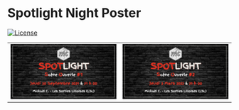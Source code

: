 
<!-- README.md is generated from README.Rmd. Please edit that file -->

# Spotlight Night Poster

<!-- badges: start -->

[![License](https://img.shields.io/github/license/mcanouil/spotlight-night)](LICENSE)
<!-- badges: end -->

<table width="100%%">
<tr>
<td align="center">
<img alt="Poster for 2021-09-30 Spotlight night" src="posters/2021-09-30.png" width="100%" height="auto" />
</td>
<td align="center">
<img alt="Poster for 2022-03-03 Spotlight night" src="posters/2022-03-03.png" width="100%" height="auto" />
</td>
</tr>
</table>

